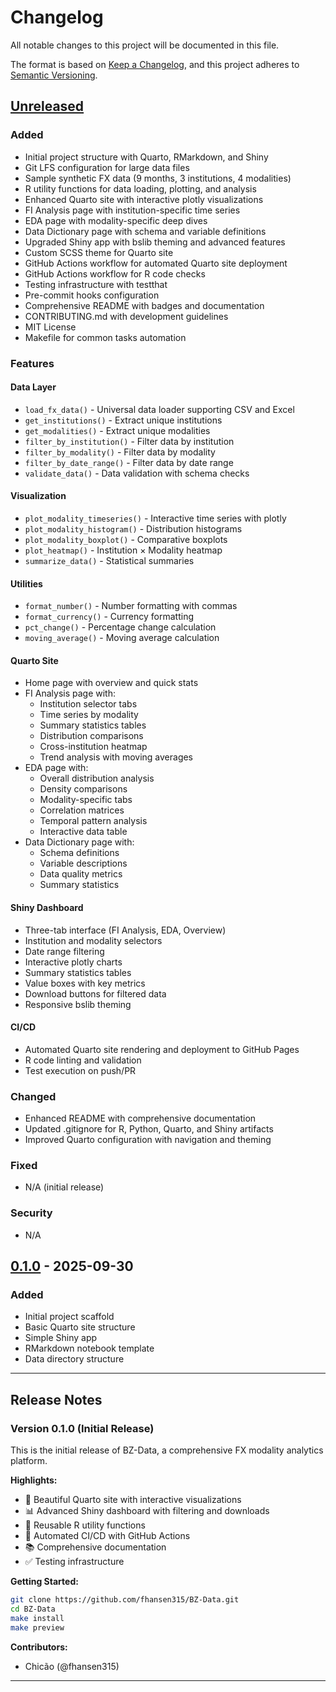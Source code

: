 # Changelog

All notable changes to this project will be documented in this file.

The format is based on [Keep a Changelog](https://keepachangelog.com/en/1.0.0/),
and this project adheres to [Semantic Versioning](https://semver.org/spec/v2.0.0.html).

## [Unreleased]

### Added
- Initial project structure with Quarto, RMarkdown, and Shiny
- Git LFS configuration for large data files
- Sample synthetic FX data (9 months, 3 institutions, 4 modalities)
- R utility functions for data loading, plotting, and analysis
- Enhanced Quarto site with interactive plotly visualizations
- FI Analysis page with institution-specific time series
- EDA page with modality-specific deep dives
- Data Dictionary page with schema and variable definitions
- Upgraded Shiny app with bslib theming and advanced features
- Custom SCSS theme for Quarto site
- GitHub Actions workflow for automated Quarto site deployment
- GitHub Actions workflow for R code checks
- Testing infrastructure with testthat
- Pre-commit hooks configuration
- Comprehensive README with badges and documentation
- CONTRIBUTING.md with development guidelines
- MIT License
- Makefile for common tasks automation

### Features

#### Data Layer
- `load_fx_data()` - Universal data loader supporting CSV and Excel
- `get_institutions()` - Extract unique institutions
- `get_modalities()` - Extract unique modalities
- `filter_by_institution()` - Filter data by institution
- `filter_by_modality()` - Filter data by modality
- `filter_by_date_range()` - Filter data by date range
- `validate_data()` - Data validation with schema checks

#### Visualization
- `plot_modality_timeseries()` - Interactive time series with plotly
- `plot_modality_histogram()` - Distribution histograms
- `plot_modality_boxplot()` - Comparative boxplots
- `plot_heatmap()` - Institution × Modality heatmap
- `summarize_data()` - Statistical summaries

#### Utilities
- `format_number()` - Number formatting with commas
- `format_currency()` - Currency formatting
- `pct_change()` - Percentage change calculation
- `moving_average()` - Moving average calculation

#### Quarto Site
- Home page with overview and quick stats
- FI Analysis page with:
  - Institution selector tabs
  - Time series by modality
  - Summary statistics tables
  - Distribution comparisons
  - Cross-institution heatmap
  - Trend analysis with moving averages
- EDA page with:
  - Overall distribution analysis
  - Density comparisons
  - Modality-specific tabs
  - Correlation matrices
  - Temporal pattern analysis
  - Interactive data table
- Data Dictionary page with:
  - Schema definitions
  - Variable descriptions
  - Data quality metrics
  - Summary statistics

#### Shiny Dashboard
- Three-tab interface (FI Analysis, EDA, Overview)
- Institution and modality selectors
- Date range filtering
- Interactive plotly charts
- Summary statistics tables
- Value boxes with key metrics
- Download buttons for filtered data
- Responsive bslib theming

#### CI/CD
- Automated Quarto site rendering and deployment to GitHub Pages
- R code linting and validation
- Test execution on push/PR

### Changed
- Enhanced README with comprehensive documentation
- Updated .gitignore for R, Python, Quarto, and Shiny artifacts
- Improved Quarto configuration with navigation and theming

### Fixed
- N/A (initial release)

### Security
- N/A

## [0.1.0] - 2025-09-30

### Added
- Initial project scaffold
- Basic Quarto site structure
- Simple Shiny app
- RMarkdown notebook template
- Data directory structure

---

## Release Notes

### Version 0.1.0 (Initial Release)

This is the initial release of BZ-Data, a comprehensive FX modality analytics platform.

**Highlights:**
- 🎨 Beautiful Quarto site with interactive visualizations
- 📊 Advanced Shiny dashboard with filtering and downloads
- 🔧 Reusable R utility functions
- 🤖 Automated CI/CD with GitHub Actions
- 📚 Comprehensive documentation
- ✅ Testing infrastructure

**Getting Started:**
```bash
git clone https://github.com/fhansen315/BZ-Data.git
cd BZ-Data
make install
make preview
```

**Contributors:**
- Chicão (@fhansen315)

---

[Unreleased]: https://github.com/fhansen315/BZ-Data/compare/v0.1.0...HEAD
[0.1.0]: https://github.com/fhansen315/BZ-Data/releases/tag/v0.1.0

